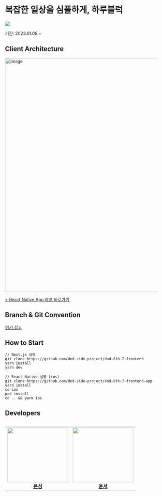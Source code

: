 # 복잡한 일상을 심플하게, 하루블럭

<img src="https://user-images.githubusercontent.com/49135797/222875139-482e3439-e99b-45df-87c0-3b0ea143f8ce.png" />


기간: 2023.01.08 ~

## Client Architecture
<img width="772" alt="image" src="https://user-images.githubusercontent.com/49135797/222875484-2f226e81-0dae-47f6-acab-73c472a07c8d.png">

[ > React Native App 레포 바로가기](https://github.com/dnd-side-project/dnd-8th-7-frontend-app)

## Branch & Git Convention

[위키 참고](https://github.com/dnd-side-project/dnd-8th-7-frontend/wiki/%F0%9F%9B%A0-Convention)

## How to Start

```
// Next.js 실행
git clone https://github.com/dnd-side-project/dnd-8th-7-frontend
yarn install
yarn dev

// React Native 실행 (ios)
git clone https://github.com/dnd-side-project/dnd-8th-7-frontend-app
yarn install
cd ios
pod install
cd .. && yarn ios
```

## Developers

<table align="left">
    <tr align="center">
        <td style="min-width: 150px;">
            <a href="https://github.com/eun-seong">
              <img src="https://avatars.githubusercontent.com/u/49540564?v=4" width="200" height="180" style="object-fit :cover">
              <br />
              <b>은성</b>
            </a>
        </td>
        <td style="min-width: 150px;" background-color="white">
            <a href="https://github.com/yoonncho">
              <img src="https://avatars.githubusercontent.com/u/49135797?v=4" width="200" height="180" style="object-fit :cover">
              <br />
              <b>윤서</b>
            </a> 
        </td>
    </tr>
</table>
